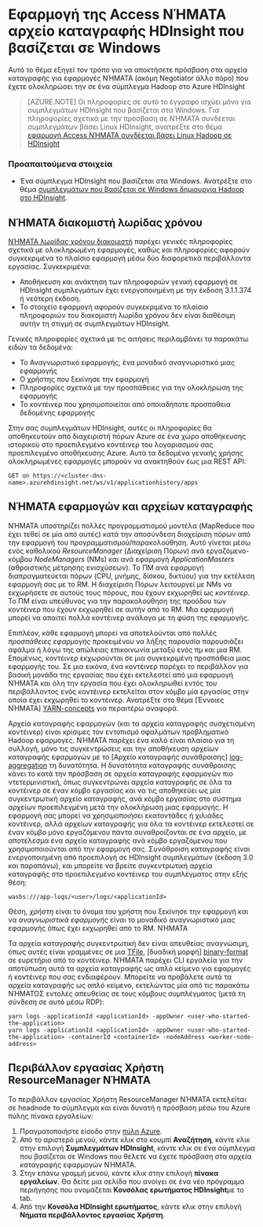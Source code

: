 <properties
    pageTitle="Εφαρμογή της Access ΝΉΜΑΤΑ Hadoop καταγράφει μέσω προγραμματισμού | Microsoft Azure"
    description="Εφαρμογή της Access μέσω προγραμματισμού καταγράφει σε ένα σύμπλεγμα Hadoop στο HDInsight."
    services="hdinsight"
    documentationCenter=""
    tags="azure-portal"
    authors="mumian" 
    manager="jhubbard"
    editor="cgronlun"/>

<tags
    ms.service="hdinsight"
    ms.workload="big-data"
    ms.tgt_pltfrm="na"
    ms.devlang="na"
    ms.topic="article"
    ms.date="10/19/2016"
    ms.author="jgao"/>

# <a name="access-yarn-application-logs-on-windows-based-hdinsight"></a>Εφαρμογή της Access ΝΉΜΑΤΑ αρχείο καταγραφής HDInsight που βασίζεται σε Windows

Αυτό το θέμα εξηγεί τον τρόπο για να αποκτήσετε πρόσβαση στα αρχεία καταγραφής για εφαρμογές ΝΉΜΑΤΑ (ακόμη Negotiator άλλο πόρο) που έχετε ολοκληρώσει την σε ένα σύμπλεγμα Hadoop στο Azure HDInsight

> [AZURE.NOTE] Οι πληροφορίες σε αυτό το έγγραφο ισχύει μόνο για συμπλεγμάτων HDInsight που βασίζεται στα Windows. Για πληροφορίες σχετικά με την πρόσβαση σε ΝΉΜΑΤΑ συνδέεται συμπλεγμάτων βάσει Linux HDInsight, ανατρέξτε στο θέμα [εφαρμογή Access ΝΉΜΑΤΑ συνδέεται βάσει Linux Hadoop σε HDInsight](hdinsight-hadoop-access-yarn-app-logs-linux.md)

### <a name="prerequisites"></a>Προαπαιτούμενα στοιχεία

- Ένα σύμπλεγμα HDInsight που βασίζεται στα Windows.  Ανατρέξτε στο θέμα [συμπλεγμάτων που βασίζεται σε Windows δημιουργία Hadoop στο HDInsight](hdinsight-provision-clusters.md).


## <a name="yarn-timeline-server"></a>ΝΉΜΑΤΑ διακομιστή λωρίδας χρόνου

<a href="http://hadoop.apache.org/docs/r2.4.0/hadoop-yarn/hadoop-yarn-site/TimelineServer.html" target="_blank">ΝΉΜΑΤΑ λωρίδας χρόνου διακομιστή</a> παρέχει γενικές πληροφορίες σχετικά με ολοκληρωμένη εφαρμογές, καθώς και πληροφορίες αφορούν συγκεκριμένα το πλαίσιο εφαρμογή μέσω δύο διαφορετικά περιβάλλοντα εργασίας. Συγκεκριμένα:

* Αποθήκευση και ανάκτηση των πληροφοριών γενική εφαρμογή σε HDInsight συμπλεγμάτων έχει ενεργοποιημένη με την έκδοση 3.1.1.374 ή νεότερη έκδοση.
* Το στοιχείο εφαρμογή αφορούν συγκεκριμένα το πλαίσιο πληροφοριών του διακομιστή λωρίδα χρόνου δεν είναι διαθέσιμη αυτήν τη στιγμή σε συμπλεγμάτων HDInsight.


Γενικές πληροφορίες σχετικά με τις αιτήσεις περιλαμβάνει τα παρακάτω ειδών τα δεδομένα:

* Το Αναγνωριστικό εφαρμογής, ένα μοναδικό αναγνωριστικό μιας εφαρμογής
* Ο χρήστης που ξεκίνησε την εφαρμογή
* Πληροφορίες σχετικά με την προσπάθειες για την ολοκλήρωση της εφαρμογής
* Το κοντέινερ που χρησιμοποιείται από οποιαδήποτε προσπάθεια δεδομένης εφαρμογής

Στην σας συμπλεγμάτων HDInsight, αυτές οι πληροφορίες θα αποθηκευτούν από διαχειριστή πόρων Azure σε ένα χώρο αποθήκευσης ιστορικού στο προεπιλεγμένο κοντέινερ του λογαριασμού σας προεπιλεγμένο αποθήκευσης Azure. Αυτά τα δεδομένα γενικής χρήσης ολοκληρωμένες εφαρμογές μπορούν να ανακτηθούν έως μια REST API:

    GET on https://<cluster-dns-name>.azurehdinsight.net/ws/v1/applicationhistory/apps


## <a name="yarn-applications-and-logs"></a>ΝΉΜΑΤΑ εφαρμογών και αρχείων καταγραφής

ΝΉΜΑΤΑ υποστηρίζει πολλές προγραμματισμού μοντέλα (MapReduce που έχει τεθεί σε μία από αυτές) κατά την αποσύνδεση διαχείριση πόρων από την εφαρμογή του προγραμματισμού/παρακολούθηση. Αυτό γίνεται μέσω ενός καθολικού *ResourceManager* (Διαχείριση Πόρων) ανά εργαζόμενο-κόμβου *NodeManagers* (NMs) και ανά εφαρμογή *ApplicationMasters* (αθροιστικής μέτρησης ενισχύσεων). Το ΠΜ ανά εφαρμογή διαπραγματεύεται πόρων (CPU, μνήμης, δίσκου, δικτύου) για την εκτέλεση εφαρμογή σας με το RM. Η διαχείριση Πόρων λειτουργεί με NMs να εκχωρήσετε σε αυτούς τους πόρους, που έχουν εκχωρηθεί ως *κοντέινερ*. Το ΠΜ είναι υπεύθυνος για την παρακολούθηση της προόδου των κοντέινερ που έχουν εκχωρηθεί σε αυτήν από το RM. Μια εφαρμογή μπορεί να απαιτεί πολλά κοντέινερ ανάλογα με τη φύση της εφαρμογής.

Επιπλέον, κάθε εφαρμογή μπορεί να αποτελούνται από πολλές *προσπάθειες εφαρμογής* προκειμένου να λήξης παρουσία παρουσιάζει σφάλμα ή λόγω της απώλειας επικοινωνία μεταξύ ενός πμ και μια RM. Επομένως, κοντέινερ εκχωρούνται σε μια συγκεκριμένη προσπάθεια μιας εφαρμογής του. Σε μια εικόνα, ένα κοντέινερ παρέχει το περιβάλλον για βασική μονάδα της εργασίας που έχει εκτελεστεί από μια εφαρμογή ΝΉΜΑΤΑ και όλη την εργασία που έχει ολοκληρωθεί εντός του περιβάλλοντος ενός κοντέινερ εκτελείται στον κόμβο μία εργασίας στην οποία έχει εκχωρηθεί το κοντέινερ. Ανατρέξτε στο θέμα [Έννοιες ΝΉΜΑΤΑ] [ YARN-concepts] για περαιτέρω αναφορά.

Αρχεία καταγραφής εφαρμογών (και τα αρχεία καταγραφής συσχετισμένη κοντέινερ) είναι κρίσιμες τον εντοπισμό σφαλμάτων προβληματικό Hadoop εφαρμογές. ΝΉΜΑΤΑ παρέχει ένα καλό είναι πλαίσιο για τη συλλογή, μόνο τις συγκεντρώσεις και την αποθήκευση αρχείων καταγραφής εφαρμογών με το [Αρχείο καταγραφής συνάθροισης] [ log-aggregation] τη δυνατότητα. Η δυνατότητα καταγραφής συνάθροισης κάνει το κατά την πρόσβαση σε αρχεία καταγραφής εφαρμογών πιο ντετερμινιστική, όπως συγκεντρώνει αρχεία καταγραφής σε όλα τα κοντέινερ σε έναν κόμβο εργασίας και να τις αποθηκεύει ως μία συγκεντρωτική αρχείο καταγραφής, ανά κόμβο εργασίας στο σύστημα αρχείων προεπιλεγμένη μετά την ολοκλήρωση μιας εφαρμογής. Η εφαρμογή σας μπορεί να χρησιμοποιήσει εκατοντάδες ή χιλιάδες κοντέινερ, αλλά αρχείων καταγραφής για όλα τα κοντέινερ εκτελεστεί σε έναν κόμβο μόνο εργαζόμενου πάντα συναθροίζονται σε ένα αρχείο, με αποτέλεσμα ένα αρχείο καταγραφής ανά κόμβο εργαζόμενου που χρησιμοποιούνται από την εφαρμογή σας. Συνάθροιση καταγραφής είναι ενεργοποιημένη από προεπιλογή σε HDInsight συμπλεγμάτων (έκδοση 3.0 και παραπάνω), και μπορείτε να βρείτε συγκεντρωτική αρχεία καταγραφής στο προεπιλεγμένο κοντέινερ του συμπλέγματος στην εξής θέση:

    wasbs:///app-logs/<user>/logs/<applicationId>

Θέση, *χρήστη* είναι το όνομα του χρήστη που ξεκίνησε την εφαρμογή και να *αναγνωριστικά εφαρμογής* είναι το μοναδικό αναγνωριστικό μιας εφαρμογής όπως έχει εκχωρηθεί από το RM. ΝΉΜΑΤΑ

Τα αρχεία καταγραφής συγκεντρωτική δεν είναι απευθείας αναγνώσιμη, όπως αυτές είναι γραμμένες σε μια [TFile][T-file], [δυαδική μορφή] [ binary-format] σε ευρετήριο από το κοντέινερ. ΝΉΜΑΤΑ παρέχει CLI εργαλεία για την αποτύπωση αυτά τα αρχεία καταγραφής ως απλό κείμενο για εφαρμογές ή κοντέινερ που σας ενδιαφέρουν. Μπορείτε να προβάλετε αυτά τα αρχεία καταγραφής ως απλό κείμενο, εκτελώντας μία από τις παρακάτω ΝΉΜΑΤΟΣ εντολές απευθείας σε τους κόμβους συμπλέγματος (μετά τη σύνδεση σε αυτό μέσω RDP):

    yarn logs -applicationId <applicationId> -appOwner <user-who-started-the-application>
    yarn logs -applicationId <applicationId> -appOwner <user-who-started-the-application> -containerId <containerId> -nodeAddress <worker-node-address>


## <a name="yarn-resourcemanager-ui"></a>Περιβάλλον εργασίας Χρήστη ResourceManager ΝΉΜΑΤΑ

Το περιβάλλον εργασίας Χρήστη ResourceManager ΝΉΜΑΤΑ εκτελείται σε headnode το σύμπλεγμα και είναι δυνατή η πρόσβαση μέσω του Azure πύλης πίνακα εργαλείων: 

1. Πραγματοποιήστε είσοδο στην [πύλη Azure](https://portal.azure.com/). 
2. Από το αριστερό μενού, κάντε κλικ στο κουμπί **Αναζήτηση**, κάντε κλικ στην επιλογή **Συμπλεγμάτων HDInsight**, κάντε κλικ σε ένα σύμπλεγμα που βασίζεται σε Windows που θέλετε να έχετε πρόσβαση στα αρχεία καταγραφής εφαρμογών ΝΉΜΑΤΑ.
3. Στην επάνω γραμμή μενού, κάντε κλικ στην επιλογή **πίνακα εργαλείων**. Θα δείτε μια σελίδα που ανοίγει σε ένα νέο πρόγραμμα περιήγησης που ονομάζεται **Κονσόλας ερωτήματος HDInsight**με το tab.
4. Από την **Κονσόλα HDInsight ερωτήματος**, κάντε κλικ στην επιλογή **Νήματα περιβάλλοντος εργασίας Χρήστη**.




[YARN-timeline-server]:http://hadoop.apache.org/docs/r2.4.0/hadoop-yarn/hadoop-yarn-site/TimelineServer.html
[log-aggregation]:http://hortonworks.com/blog/simplifying-user-logs-management-and-access-in-yarn/
[T-file]:https://issues.apache.org/jira/secure/attachment/12396286/TFile%20Specification%2020081217.pdf
[binary-format]:https://issues.apache.org/jira/browse/HADOOP-3315
[YARN-concepts]:http://hortonworks.com/blog/apache-hadoop-yarn-concepts-and-applications/
